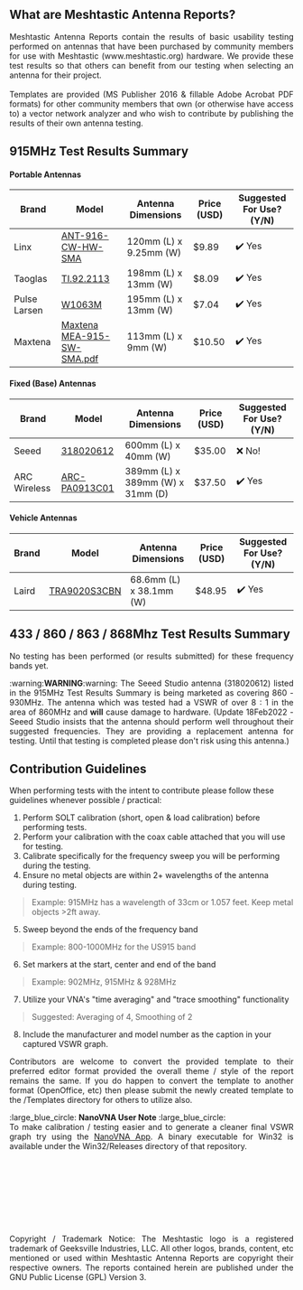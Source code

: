 ## What are Meshtastic Antenna Reports?

<p align=justify> Meshtastic Antenna Reports contain the results of basic usability testing performed on antennas that have been purchased by community members for use with Meshtastic (www.meshtastic.org) hardware. We provide these test results so that others can benefit from our testing when selecting an antenna for their project.<br><br>Templates are provided (MS Publisher 2016 & fillable Adobe Acrobat PDF formats) for other community members that own (or otherwise have access to) a vector network analyzer and who wish to contribute by publishing the results of their own antenna testing.</p>

## 915MHz Test Results Summary

#### Portable Antennas

| Brand        | Model                                                        | Antenna Dimensions     | Price (USD) | Suggested For Use? (Y/N) |
| ------------ | ------------------------------------------------------------ | ---------------------- | ----------- | ------------------- |
| Linx         | [ANT-916-CW-HW-SMA](PDFs/ANT-916-CW-HW-SMA.pdf)       | 120mm (L) x 9.25mm (W) | $9.89       | :heavy_check_mark: Yes   |
| Taoglas      | [TI.92.2113](PDFs/TI.92.2113.pdf)                  | 198mm (L) x 13mm (W)   | $8.09       | :heavy_check_mark: Yes   |
| Pulse Larsen | [W1063M](PDFs/W1063M.pdf)                       | 195mm (L) x 13mm (W)   | $7.04       | :heavy_check_mark: Yes   |
| Maxtena      | [Maxtena MEA-915-SW-SMA.pdf](PDFs/MEA-915-SW-SMA.pdf) | 113mm (L) x 9mm (W)    | $10.50      | :heavy_check_mark: Yes   |

#### Fixed (Base) Antennas

| Brand        | Model                                   | Antenna Dimensions               | Price (USD) | Suggested For Use? (Y/N) |
| ------------ | ------------------------------------------------------------ | ---------------------- | ----------- | ------------------- |
| Seeed        | [318020612](PDFs/318020612.pdf)   | 600mm (L) x 40mm (W)             | $35.00      | ❌ No!                    |
| ARC Wireless | [ARC-PA0913C01](PDFs/ARC-PA0913C01.pdf) | 389mm (L) x 389mm (W) x 31mm (D) | $37.50      | ✔️ Yes                    |

#### Vehicle Antennas

| Brand | Model                                       | Antenna Dimensions      | Price (USD) | Suggested For Use? (Y/N) |
| ------------ | ------------------------------------------------------------ | ---------------------- | ----------- | ------------------- |
| Laird | [TRA9020S3CBN](PDFs/TRA9020S3CBN.pdf) | 68.6mm (L) x 38.1mm (W) | $48.95      | ✔️ Yes                    |

## 433 / 860 / 863 / 868Mhz Test Results Summary

<p align=justify>No testing has been performed (or results submitted) for these frequency bands yet.</p>
<p align=justify>:warning:<B>WARNING</b>:warning: The Seeed Studio antenna (318020612) listed in the 915MHz Test Results Summary is being marketed as covering 860 - 930MHz. The antenna which was tested had a VSWR of over 8 : 1 in the area of 860MHz and <b>will</b> cause damage to hardware. (Update 18Feb2022 - Seeed Studio insists that the antenna should perform well throughout their suggested frequencies. They are providing a replacement antenna for testing. Until that testing is completed please don't risk using this antenna.)</p>

## Contribution Guidelines

When performing tests with the intent to contribute please follow these guidelines whenever possible / practical: 

1. Perform SOLT calibration (short, open & load calibration) before performing tests.
2. Perform your calibration with the coax cable attached that you will use for testing.
3. Calibrate specifically for the frequency sweep you will be performing during the testing.
4. Ensure no metal objects are within 2+ wavelengths of the antenna during testing.
> Example: 915MHz has a wavelength of 33cm or 1.057 feet. Keep metal objects >2ft away.
5. Sweep beyond the ends of the frequency band
> Example: 800-1000MHz for the US915 band
6. Set markers at the start, center and end of the band
> Example: 902MHz, 915MHz & 928MHz
7. Utilize your VNA's "time averaging" and "trace smoothing" functionality
> Suggested: Averaging of 4, Smoothing of 2
8. Include the manufacturer and model number as the caption in your captured VSWR graph.

<p align=justify>Contributors are welcome to convert the provided template to their preferred editor format provided the overall theme / style of the report remains the same. If you do happen to convert the template to another format (OpenOffice, etc) then please submit the newly created template to the /Templates directory for others to utilize also. </p>
<p align=justify>:large_blue_circle: <b>NanoVNA User Note</b> :large_blue_circle:<br> To make calibration / testing easier and to generate a cleaner final VSWR graph try using the <a href="http://github.com/OneOfEleven/NanoVNA-App">NanoVNA App</a>. A binary executable for Win32 is available under the Win32/Releases directory of that repository.</p>

<br>
<br>
<br>
<br>
<br>
<br>
<br>

<p align=justify>Copyright / Trademark Notice: The Meshtastic logo is a registered trademark of Geeksville Industries, LLC. All other logos, brands, content, etc mentioned or used within Meshtastic Antenna Reports are copyright their respective owners. The reports contained herein are published under the GNU Public License (GPL) Version 3. </p>
